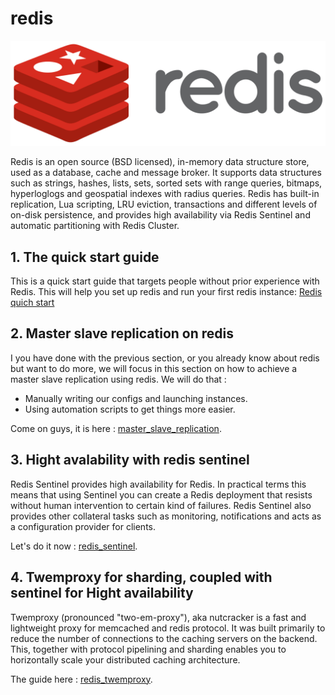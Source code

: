# redis
<p align="center">
	<a href="https://redis.io/" target="_blank">
	    <img src="Redis_Logo.svg.png">
	</a>
</p>
Redis is an open source (BSD licensed), in-memory data structure store, used as a database, cache and message broker. It supports data structures such as strings, hashes, lists, sets, sorted sets with range queries, bitmaps, hyperloglogs and geospatial indexes with radius queries. Redis has built-in replication, Lua scripting, LRU eviction, transactions and different levels of on-disk persistence, and provides high availability via Redis Sentinel and automatic partitioning with Redis Cluster. 

## 1. The quick start guide
This is a quick start guide that targets people without prior experience with Redis. This will help you set up redis and run your first redis instance: [Redis quich start](quick_start)

## 2. Master slave replication on redis 
I you have done with the previous section, or you already know about redis but want to do more, we will focus in this section on how to achieve a master slave replication using redis.
We will do that :
* Manually writing our configs and launching instances.
* Using automation scripts to get things more easier.

Come on guys, it is here :  [master_slave_replication](master_slave_replication).

## 3. Hight avalability with redis sentinel
Redis Sentinel provides high availability for Redis. In practical terms this means that using Sentinel you can create a Redis deployment that resists without human intervention to certain kind of failures.
Redis Sentinel also provides other collateral tasks such as monitoring, notifications and acts as a configuration provider for clients.

Let's do it now : [redis_sentinel](redis_sentinel).

## 4. Twemproxy for sharding, coupled with sentinel for Hight availability
Twemproxy (pronounced "two-em-proxy"), aka nutcracker is a fast and lightweight proxy for memcached and redis protocol. It was built primarily to reduce the number of connections to the caching servers on the backend. This, together with protocol pipelining and sharding enables you to horizontally scale your distributed caching architecture. 

The guide here : [redis_twemproxy](redis_twemproxy).

###
